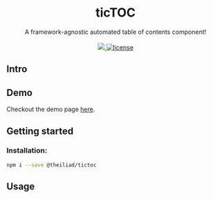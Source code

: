 <p align="center">
	<h1 align="center">ticTOC</h1>
	<p align="center">
		A framework-agnostic automated table of contents component!
		<br /><br />
		<a href="https://www.npmjs.com/package/@theiliad/tictoc">
			<img src="https://img.shields.io/npm/v/@theiliad/tictoc.svg" />
		</a>
		<a href="https://github.com/GopherLabsLtd/ticTOC/blob/master/LICENSE.md">
		    <img src="https://img.shields.io/npm/l/@theiliad/tictoc.svg" alt="license">
		</a>
	</p>
</p>

## Intro

## Demo
Checkout the demo page [here](https://tictoc.netlify.com/).

## Getting started

### Installation:
```bash
npm i --save @theiliad/tictoc
```

## Usage
